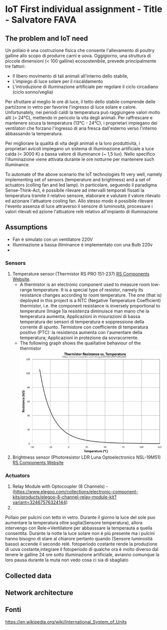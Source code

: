 # IoT First individual assignment - Title - Salvatore FAVA

## The problem and IoT need
Un pollaio è una costruzione fisica che consente l'allevamento di poultry galline allo scopo di produrre carni e uova. Oggigiorno, una struttura di piccole dimensioni (< 100 galline) ecosostenibile, prevede principalmente tre fattori:
- Il libero movimento di tali animali all'interno dello stabile, 
- L'impiego di luce solare per il riscaldamento
- L'introduzione di illuminazione artificiale per regolare il ciclo circadiano (ciclo sonno/veglia)

Per sfruttare al meglio le ore di luce, il tetto dello stabile comprende delle parti/zone in vetro per favorire l'ingresso di luce solare e calore. Unfortunately, nei periodi caldi la temperatura può raggiungere valori molto alti (> 24°C), mettendo in pericolo la vita degli animali. Per raffrescare e mantenere sicura la temperatura (13°C - 24°C), i proprietari impiegano dei ventilatori che forzano l'ingresso di aria fresca dall'esterno verso l'interno abbassando la temperatura. 

Per migliorare la qualità di vita degli animali e la loro produttività, i proprietari avicoli impiegano un sistema di illuminazione artificiale a luce calda (< 3000 K) a bassa valore di illuminance (~ 1,5 lux). Nello specifico l'illuminazione viene attivata durante le ore notturne per mantenere such illuminance. 

To automate of the above scenario the IoT technologies fit very well, namely implementing set of sensors (temperature and brightness) and a set of actuators (colling fan and led lamp). In particolare, seguendo il paradigma Sense-Think-Act, è possibile rilevare ad intervalli temporali fissati la temperatura tramite il relativo sensore, elaborare e valutare il valore rilevato ed azionare l'attuatore cooling fan. Allo stesso modo è possibile rilevare l'evento assenza di luce attraverso il sensore di luminosità, processare i valori rilevati ed azione l'attuatore relè relativo all'impianto di illuminazione

## Assumptions
- Fan è simulato con un ventilatore 220V
- Illuminazione a bassa illiminance è implementato con una  Bulb 220v
- 


### Sensors
1. Temperature sensor (Thermistor RS PRO 151-237) [RS Components Website](https://it.rs-online.com/web/p/termistori/0151237/).
    - A thermistor is an electronic component used to measure room low-range temperature. It is a special type of resistor, namely its resistance changes according to room temperature. The one (that is) deployed in this project is a NTC (Negative Temperature Coefficient) thermistor, i.e. the component resistance is inversely proportional to temperature (Image )la resistenza diminuisce man mano che la temperatura aumenta; Applicazioni in misurazioni di bassa temperatura dei sensori di temperatura e soppressione della corrente di spunto. Termistore con coefficiente di temperatura positivo (PTC): la resistenza aumenta con l'aumentare della temperatura; Applicazioni in protezione da sovracorrente.
    - The following graph shows the qualitative behaviour of the thermistor ![ThermistorGraph](Picture/ThermistorGraph.jpg "ThermistorGraph") 
2. Brightness sensor (Photoresistor LDR Luna Optoelectronics NSL-19M51) [RS Components Website](https://it.rs-online.com/web/p/ldr-fotoresistenze/9146710/)


### Actuators
1. Relay Module with Optocoupler (8 Channels) - (https://www.elegoo.com/collections/electronic-component-kits/products/elegoo-8-channel-relay-module-kit?variant=32467576324144)
2. 

Pollaio per pulcini con tetto in vetro. Durante il giorno la luce del sole puo aumentare la temperatura oltre soglia(Sensore temperatura), allora intervengo con Rele->Ventilatore per abbasssare la temperauta a quella consentita. Durante la notte la luce solare non è più presente ma i pulcini hanno bisogno di stare al chiarore pertanto quando (Sensore luminosità basso) accende il secondo relè. 
fotoperiodo costante rende la produzione di uova costante,integrare il fotoperiodo di qualche ora è molto diverso dal tenere le galline 24 ore sotto illuminazione artificiale, avranno comunque la loro pausa durante la muta non vedo cosa ci sia di sbagliato
## Collected data

## Network architecture

## Fonti
https://en.wikipedia.org/wiki/International_System_of_Units
